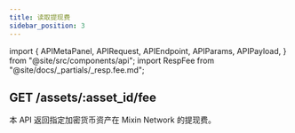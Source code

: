 ```yaml
---
title: 读取提现费
sidebar_position: 3
---
```


import {
  APIMetaPanel,
  APIRequest,
  APIEndpoint,
  APIParams,
  APIPayload,
} from "@site/src/components/api";
import RespFee from "@site/docs/_partials/_resp.fee.md";

## GET /assets/:asset_id/fee

本 API 返回指定加密货币资产在 Mixin Network 的提现费。

<APIEndpoint url="/assets/:asset_id/fee" />

<APIMetaPanel scope="Authorized" scopeNote="" />

<APIParams
  p-asset_id="the asset's asset_id you are getting"
  p-asset_id-required="true"
/>

<APIRequest title="Get Asset's Fee By $ASSET_ID" url="/assets/$ASSET_ID/fee" />

<RespFee />
